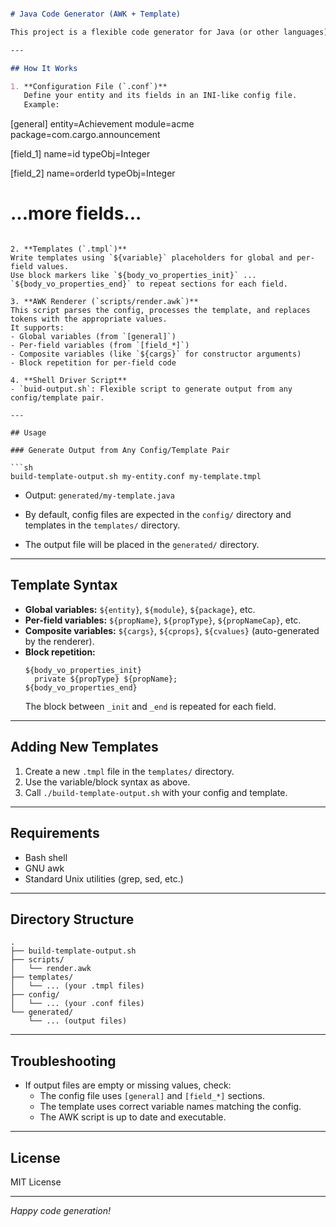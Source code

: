 
```markdown

# Java Code Generator (AWK + Template)

This project is a flexible code generator for Java (or other languages) based on text templates and a robust AWK rendering script. It allows you to define your data model in a simple `.conf` file and generate code artifacts (domain objects, value objects, repositories, etc.) using customizable templates.

---

## How It Works

1. **Configuration File (`.conf`)**  
   Define your entity and its fields in an INI-like config file.  
   Example:
   ```
   [general]
   entity=Achievement
   module=acme
   package=com.cargo.announcement

   [field_1]
   name=id
   typeObj=Integer

   [field_2]
   name=orderId
   typeObj=Integer

   # ...more fields...
   ```

2. **Templates (`.tmpl`)**  
   Write templates using `${variable}` placeholders for global and per-field values.  
   Use block markers like `${body_vo_properties_init}` ... `${body_vo_properties_end}` to repeat sections for each field.

3. **AWK Renderer (`scripts/render.awk`)**  
   This script parses the config, processes the template, and replaces tokens with the appropriate values.  
   It supports:
   - Global variables (from `[general]`)
   - Per-field variables (from `[field_*]`)
   - Composite variables (like `${cargs}` for constructor arguments)
   - Block repetition for per-field code

4. **Shell Driver Script**  
   - `buid-output.sh`: Flexible script to generate output from any config/template pair.

---

## Usage

### Generate Output from Any Config/Template Pair

```sh
build-template-output.sh my-entity.conf my-template.tmpl
```
- Output: `generated/my-template.java`

- By default, config files are expected in the `config/` directory and templates in the `templates/` directory.
- The output file will be placed in the `generated/` directory.

---

## Template Syntax

- **Global variables:** `${entity}`, `${module}`, `${package}`, etc.
- **Per-field variables:** `${propName}`, `${propType}`, `${propNameCap}`, etc.
- **Composite variables:** `${cargs}`, `${cprops}`, `${cvalues}` (auto-generated by the renderer).
- **Block repetition:**  
  ```
  ${body_vo_properties_init}
    private ${propType} ${propName};
  ${body_vo_properties_end}
  ```
  The block between `_init` and `_end` is repeated for each field.

---

## Adding New Templates

1. Create a new `.tmpl` file in the `templates/` directory.
2. Use the variable/block syntax as above.
3. Call `./build-template-output.sh` with your config and template.

---

## Requirements

- Bash shell
- GNU awk
- Standard Unix utilities (grep, sed, etc.)

---

## Directory Structure

```
.
├── build-template-output.sh
├── scripts/
│   └── render.awk
├── templates/
│   └── ... (your .tmpl files)
├── config/
│   └── ... (your .conf files)
└── generated/
    └── ... (output files)
```

---

## Troubleshooting

- If output files are empty or missing values, check:
  - The config file uses `[general]` and `[field_*]` sections.
  - The template uses correct variable names matching the config.
  - The AWK script is up to date and executable.

---

## License

MIT License

---

*Happy code generation!*
```